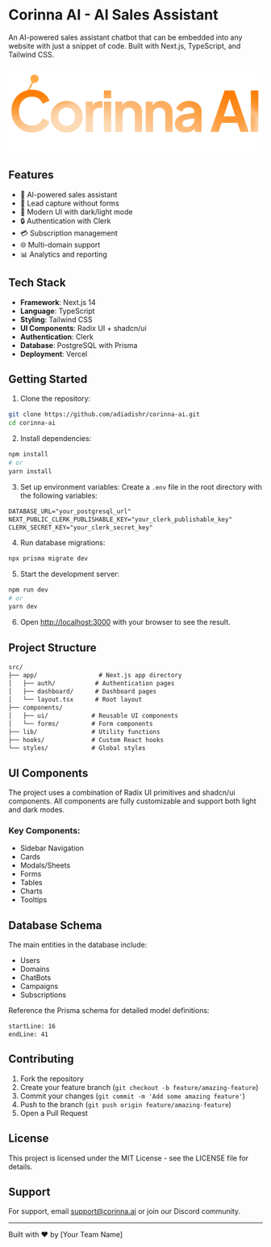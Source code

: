 # Corinna AI - AI Sales Assistant

An AI-powered sales assistant chatbot that can be embedded into any website with just a snippet of code. Built with Next.js, TypeScript, and Tailwind CSS.

![Corinna AI Logo](/public/images/corinna-ai-logo.png)

## Features

- 🤖 AI-powered sales assistant
- 📝 Lead capture without forms
- 🎨 Modern UI with dark/light mode
- 🔒 Authentication with Clerk
- 💳 Subscription management
- 🌐 Multi-domain support
- 📊 Analytics and reporting

## Tech Stack

- **Framework**: Next.js 14
- **Language**: TypeScript
- **Styling**: Tailwind CSS
- **UI Components**: Radix UI + shadcn/ui
- **Authentication**: Clerk
- **Database**: PostgreSQL with Prisma
- **Deployment**: Vercel

## Getting Started

1. Clone the repository:

```bash
git clone https://github.com/adiadishr/corinna-ai.git
cd corinna-ai
```

2. Install dependencies:
```bash
npm install
# or
yarn install
```

3. Set up environment variables:
Create a `.env` file in the root directory with the following variables:
```env
DATABASE_URL="your_postgresql_url"
NEXT_PUBLIC_CLERK_PUBLISHABLE_KEY="your_clerk_publishable_key"
CLERK_SECRET_KEY="your_clerk_secret_key"
```

4. Run database migrations:
```bash
npx prisma migrate dev
```

5. Start the development server:
```bash
npm run dev
# or
yarn dev
```

6. Open [http://localhost:3000](http://localhost:3000) with your browser to see the result.

## Project Structure

```
src/
├── app/                 # Next.js app directory
│   ├── auth/           # Authentication pages
│   ├── dashboard/      # Dashboard pages
│   └── layout.tsx      # Root layout
├── components/         
│   ├── ui/            # Reusable UI components
│   └── forms/         # Form components
├── lib/               # Utility functions
├── hooks/             # Custom React hooks
└── styles/            # Global styles
```

## UI Components

The project uses a combination of Radix UI primitives and shadcn/ui components. All components are fully customizable and support both light and dark modes.

### Key Components:
- Sidebar Navigation
- Cards
- Modals/Sheets
- Forms
- Tables
- Charts
- Tooltips

## Database Schema

The main entities in the database include:
- Users
- Domains
- ChatBots
- Campaigns
- Subscriptions

Reference the Prisma schema for detailed model definitions:
```typescript:prisma/schema.prisma
startLine: 16
endLine: 41
```

## Contributing

1. Fork the repository
2. Create your feature branch (`git checkout -b feature/amazing-feature`)
3. Commit your changes (`git commit -m 'Add some amazing feature'`)
4. Push to the branch (`git push origin feature/amazing-feature`)
5. Open a Pull Request

## License

This project is licensed under the MIT License - see the LICENSE file for details.

## Support

For support, email support@corinna.ai or join our Discord community.

---

Built with ❤️ by [Your Team Name]

